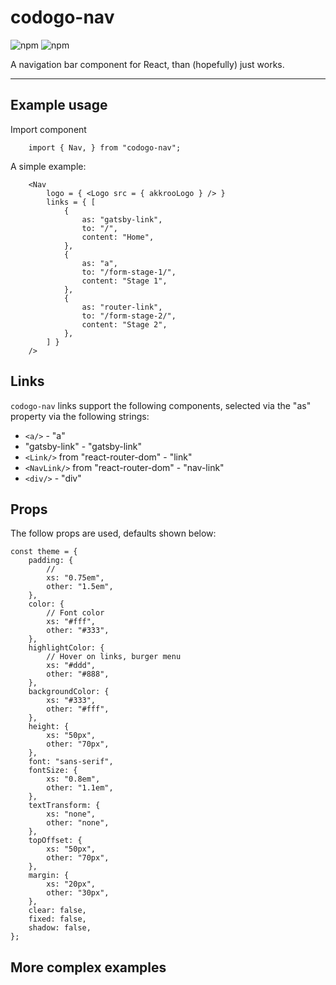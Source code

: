 # codogo-nav



![npm](https://img.shields.io/npm/v/npm.svg)
![npm](https://img.shields.io/npm/dw/localeval.svg)

A navigation bar component for React, than (hopefully) just works.

---

## Example usage

Import component

```
    import { Nav, } from "codogo-nav";
```

A simple example:

```
    <Nav
        logo = { <Logo src = { akkrooLogo } /> }
        links = { [
            {
                as: "gatsby-link",
                to: "/",
                content: "Home",
            },
            {
                as: "a",
                to: "/form-stage-1/",
                content: "Stage 1",
            },
            {
                as: "router-link",
                to: "/form-stage-2/",
                content: "Stage 2",
            },
        ] }
    />
```

## Links

`codogo-nav` links support the following components, selected via the "as" property via the following strings:

- `<a/>` - "a"
- "gatsby-link" - "gatsby-link"
- `<Link/>` from "react-router-dom" - "link"
- `<NavLink/>` from "react-router-dom" - "nav-link"
- `<div/>` - "div"

## Props

The follow props are used, defaults shown below:

```
const theme = {
    padding: {
        //
        xs: "0.75em",
        other: "1.5em",
    },
    color: {
        // Font color
        xs: "#fff",
        other: "#333",
    },
    highlightColor: {
        // Hover on links, burger menu
        xs: "#ddd",
        other: "#888",
    },
    backgroundColor: {
        xs: "#333",
        other: "#fff",
    },
    height: {
        xs: "50px",
        other: "70px",
    },
    font: "sans-serif",
    fontSize: {
        xs: "0.8em",
        other: "1.1em",
    },
    textTransform: {
        xs: "none",
        other: "none",
    },
    topOffset: {
        xs: "50px",
        other: "70px",
    },
    margin: {
        xs: "20px",
        other: "30px",
    },
    clear: false,
    fixed: false,
    shadow: false,
};
```


## More complex examples

```


```
